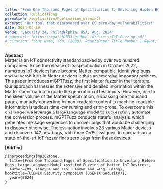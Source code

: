 ```yaml
---
title: "From One Thousand Pages of Specification to Unveiling Hidden Bugs: Large Language Model Assisted Fuzzing of Matter IoT Devices"
collection: publications
permalink: /publication/Publication_usenix24
excerpt: 'Our tool that discovered over 60 zero-day vulnerabilities!'
date: 2024-05-29
venue: 'Security’24, Philadelphia, USA, Aug. 2024'
# paperurl: 'https://agatah2333.github.io/assets/IoT-Fuzzing.pdf'
# citation: 'Your Name, You. (2009). &quot;Paper Title Number 1.&quot; <i>Journal 1</i>. 1(1).'
---
```


**Abstract**  
Matter is an IoT connectivity standard backed by over two hundred companies. Since the release of its specification in October 2022, numerous IoT devices have become Matter-compatible. Identifying bugs and vulnerabilities in Matter devices is thus an emerging important problem. This paper introduces mGPTFuzz, the first Matter fuzzer in the literature. Our approach harnesses the extensive and detailed information within the Matter specification to guide the generation of test inputs. However, due to the sheer volume of the Matter specification, surpassing one thousand pages, manually converting human-readable content to machine-readable information is tedious, time-consuming and error-prone. To overcome this challenge, we leverage a large language model to successfully automate the conversion process. mGPTFuzz conducts stateful analysis, which generates message sequences to uncover bugs that would be challenging to discover otherwise. The evaluation involves 23 various Matter devices and discovers 147 new bugs, with three CVEs assigned. In comparison, a state-of-the-art IoT fuzzer finds zero bugs from these devices.

<!-- **[Teaser Video](https://www.youtube.com/watch?v=p9ALpVsMt28&list=PL6jLuiS6wP5bTR9rjQRDFxAVrRP0It6mn&t=1s)** -->

**[BibTex]**
```
@inproceedings{ma2024one,
  title={From One Thousand Pages of Specification to Unveiling Hidden Bugs: Large Language Model Assisted Fuzzing of Matter IoT Devices},
  author={Ma, Xiaoyue and Luo, Lannan and Zeng, Qiang},
booktitle={USENIX Security Symposium (USENIX Security)},
  year={2024}
}
```


